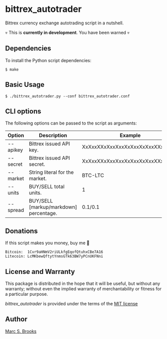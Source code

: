 # bittrex_autotrader

Bittrex currency exchange autotrading script in a nutshell.

:skull: This is **currently in development**. You have been warned :skull:

## Dependencies

To install the Python script dependencies:

    $ make

## Basic Usage

    $ ./bittrex_autotrader.py --conf bittrex_autotrader.conf

## CLI options

The following options can be passed to the script as arguments:

| Option   | Description                            | Example                          |
| ---------| ---------------------------------------|----------------------------------|
| --apikey | Bittrex issued API key.                | XxXxxXXxXxxXxxXxXxxXxXxxXXxXxxXx |
| --secret | Bittrex issued API secret.             | XxXxxXXxXxxXxxXxXxxXxXxxXXxXxxXx |
| --market | String literal for the market.         | BTC-LTC                          |
| --units  | BUY/SELL total units.                  | 1                                |
| --spread | BUY/SELL [markup/markdown] percentage. | 0.1/0.1                          |

## Donations

If this script makes you money, buy me :beer:

    Bitcoin:  1Cvr9aHNmV2riULkfgEqofQtuhxCBe7A16
    Litecoin: LcMKbewQftytYnmsGTk63BW7yPCnUKFNni

## License and Warranty

This package is distributed in the hope that it will be useful, but without any warranty; without even the implied warranty of merchantability or fitness for a particular purpose.

_bittrex_autotrader_ is provided under the terms of the [MIT license](http://www.opensource.org/licenses/mit-license.php)

## Author

[Marc S. Brooks](https://github.com/nuxy)
